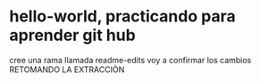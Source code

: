 # hello-world, practicando para aprender git hub
cree una rama llamada readme-edits
voy a confirmar los cambios
RETOMANDO LA EXTRACCIÒN 
